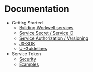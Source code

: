 # Documentation

* Getting Started 
    * [Building Workwell services](getting-started/building-workwell-services.md)
    * [Service Secret / Service ID](getting-started/service-secret-service-id.md)
    * [Service Authorization / Versioning](getting-started/service-authorization-versioning.md)
    * [JS-SDK](getting-started/js-sdk.md)
    * [UI-Guidelines](getting-started/ui-guidelines.md)
* Service Token
    * [Security](service-token/service-token-security.md)
    * [Examples](service-token/service-token-examples.md) 
